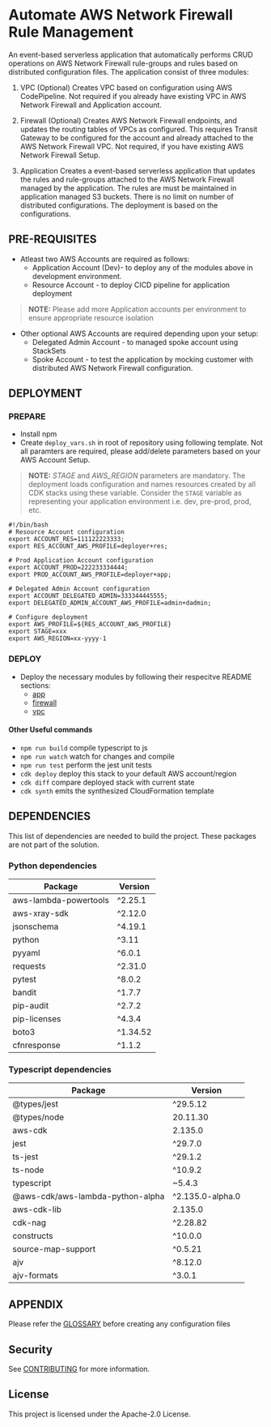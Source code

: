 # Automate AWS Network Firewall Rule Management

An event-based serverless application that automatically performs CRUD operations on AWS Network Firewall rule-groups and rules based on distributed configuration files. The application consist of three modules:

1. VPC (Optional)
Creates VPC based on configuration using AWS CodePipeline. Not required if you already have existing VPC in AWS Network Firewall and Application account.

2. Firewall (Optional)
Creates AWS Network Firewall endpoints, and updates the routing tables of VPCs as configured. This requires Transit Gateway to be configured for the account and already attached to the AWS Network Firewall VPC. Not required, if you have existing AWS Network Firewall Setup.

3. Application
Creates a event-based serverless application that updates the rules and rule-groups attached to the AWS Network Firewall managed by the application. The rules are must be maintained in application managed S3 buckets. There is no limit on number of distributed configurations. The deployment is based on the configurations.

## PRE-REQUISITES
* Atleast two AWS Accounts are required as follows: 
    * Application Account (Dev)- to deploy any of the modules above in development environment. 
    * Resource Account - to deploy CICD pipeline for application deployment

> **NOTE:** Please add more Application accounts per environment to ensure appropriate resource isolation

* Other optional AWS Accounts are required depending upon your setup:
    * Delegated Admin Account - to managed spoke account using StackSets
    * Spoke Account - to test the application by mocking customer with distributed AWS Network Firewall configuration.

## DEPLOYMENT

### PREPARE

* Install npm
* Create `deploy_vars.sh` in root of repository using following template. Not all paramters are required, please add/delete parameters based on your AWS Account Setup. 

> **NOTE:** *STAGE* and *AWS_REGION* parameters are mandatory. The deployment loads configuration and names resources created by all CDK stacks using these variable. Consider the `STAGE` variable as representing your application environment i.e. dev, pre-prod, prod, etc. 

```
#!/bin/bash
# Resource Account configuration
export ACCOUNT_RES=111122223333;
export RES_ACCOUNT_AWS_PROFILE=deployer+res;

# Prod Application Account configuration
export ACCOUNT_PROD=222233334444;
export PROD_ACCOUNT_AWS_PROFILE=deployer+app;

# Delegated Admin Account configuration
export ACCOUNT_DELEGATED_ADMIN=333344445555;
export DELEGATED_ADMIN_ACCOUNT_AWS_PROFILE=admin+dadmin;

# Configure deployment
export AWS_PROFILE=${RES_ACCOUNT_AWS_PROFILE}
export STAGE=xxx
export AWS_REGION=xx-yyyy-1
```

### DEPLOY
* Deploy the necessary modules by following their respecitve README sections:
    * [app](app/README.md)
    * [firewall](firewall/README.md)
    * [vpc](vpc/README.md)

#### Other Useful commands
* `npm run build`   compile typescript to js
* `npm run watch`   watch for changes and compile
* `npm run test`    perform the jest unit tests
* `cdk deploy`      deploy this stack to your default AWS account/region
* `cdk diff`        compare deployed stack with current state
* `cdk synth`       emits the synthesized CloudFormation template


## DEPENDENCIES

This list of dependencies are needed to build the project.
These packages are not part of the solution.

### Python dependencies

| Package                | Version  |
|------------------------|----------|
| aws-lambda-powertools | ^2.25.1  |
| aws-xray-sdk           | ^2.12.0  |
| jsonschema             | ^4.19.1  |
| python                 | ^3.11    |
| pyyaml                 | ^6.0.1   |
| requests               | ^2.31.0  |
| pytest                 | ^8.0.2   |
| bandit                 | ^1.7.7   |
| pip-audit              | ^2.7.2   |
| pip-licenses           | ^4.3.4   |
| boto3                  | ^1.34.52 |
| cfnresponse            | ^1.1.2   |

### Typescript dependencies

| Package                           | Version       |
|-----------------------------------|---------------|
| @types/jest                       | ^29.5.12      |
| @types/node                       | 20.11.30      |
| aws-cdk                           | 2.135.0       |
| jest                              | ^29.7.0       |
| ts-jest                           | ^29.1.2       |
| ts-node                           | ^10.9.2       |
| typescript                        | ~5.4.3        |
| @aws-cdk/aws-lambda-python-alpha | ^2.135.0-alpha.0 |
| aws-cdk-lib                       | 2.135.0       |
| cdk-nag                           | ^2.28.82      |
| constructs                        | ^10.0.0       |
| source-map-support                | ^0.5.21       |
| ajv                               | ^8.12.0       |
| ajv-formats                       | ^3.0.1        |

## APPENDIX

Please refer the [GLOSSARY](GLOSSARY.md) before creating any configuration files

## Security

See [CONTRIBUTING](CONTRIBUTING.md#security-issue-notifications) for more information.

## License

This project is licensed under the Apache-2.0 License.
